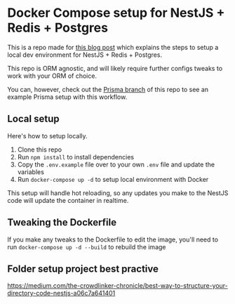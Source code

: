 # Docker Compose setup for NestJS + Redis + Postgres

This is a repo made for [this blog post](https://www.tomray.dev/nestjs-docker-compose-postgres) which explains the steps to setup a local dev environment for NestJS + Redis + Postgres.

This repo is ORM agnostic, and will likely require further configs tweaks to work with your ORM of choice.

You can, however, check out the [Prisma branch](https://github.com/tomwray13/nest-docker-postgres-prisma/tree/prisma-setup) of this repo to see an example Prisma setup with this workflow.

## Local setup

Here's how to setup locally.

1. Clone this repo
2. Run `npm install` to install dependencies
3. Copy the `.env.example` file over to your own `.env` file and update the variables
4. Run `docker-compose up -d` to setup local environment with Docker

This setup will handle hot reloading, so any updates you make to the NestJS code will update the container in realtime.

## Tweaking the Dockerfile

If you make any tweaks to the Dockerfile to edit the image, you'll need to run `docker-compose up -d --build` to rebuild the image

## Folder setup project best practive
https://medium.com/the-crowdlinker-chronicle/best-way-to-structure-your-directory-code-nestjs-a06c7a641401
